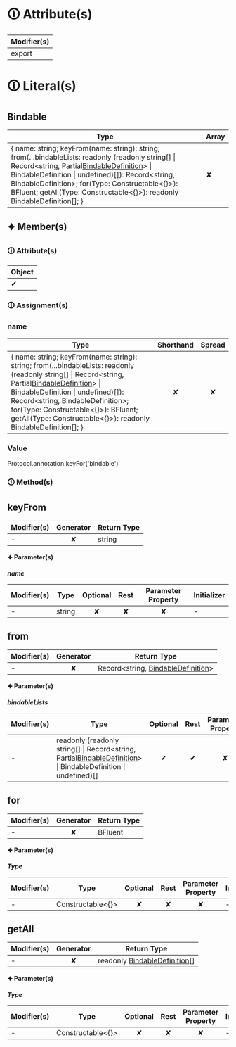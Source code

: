 # &#128712; Attribute(s)

| Modifier(s)                            |
|----------------------------------------|
| export |

# &#128712; Literal(s)

## Bindable

| Type                        | Array                           |
|-----------------------------|---------------------------------|
| { name: string; keyFrom(name: string): string; from(...bindableLists: readonly (readonly string[] &#124; Record&lt;string, Partial[BindableDefinition](https://hamedfathi.gitbook.io/aurelia-2-doc-api/runtime/templating/class/bindable/bindabledefinition)&gt; &#124; BindableDefinition &#124; undefined)[]): Record&lt;string, BindableDefinition&gt;; for(Type: Constructable&lt;{}&gt;): BFluent; getAll(Type: Constructable&lt;{}&gt;): readonly BindableDefinition[]; } | ✘ |

## 🟆 Member(s)

### &#128712; Attribute(s)

| Object                        |
|-------------------------------|
| ✔ |

### &#128712; Assignment(s)

### name

| Type                      | Shorthand                         | Spread                        |
|---------------------------|:---------------------------------:|:-----------------------------:|
| { name: string; keyFrom(name: string): string; from(...bindableLists: readonly (readonly string[] &#124; Record&lt;string, Partial[BindableDefinition](https://hamedfathi.gitbook.io/aurelia-2-doc-api/runtime/templating/class/bindable/bindabledefinition)&gt; &#124; BindableDefinition &#124; undefined)[]): Record&lt;string, BindableDefinition&gt;; for(Type: Constructable&lt;{}&gt;): BFluent; getAll(Type: Constructable&lt;{}&gt;): readonly BindableDefinition[]; } | ✘  | ✘ |

### Value

Protocol.annotation.keyFor('bindable')

### &#128712; Method(s)

## keyFrom

| Modifier(s)                              | Generator                          | Return Type                       |
|------------------------------------------|:----------------------------------:|-----------------------------------|
| - | ✘ | string |

**&#128966; Parameter(s)**

_**name**_

| Modifier(s)                              | Type                        | Optional                           | Rest                          | Parameter Property                          | Initializer                       |
|------------------------------------------|-----------------------------|:----------------------------------:|:-----------------------------:|:-------------------------------------------:|-----------------------------------|
| - | string | ✘  | ✘ | ✘ | - |

## from

| Modifier(s)                              | Generator                          | Return Type                       |
|------------------------------------------|:----------------------------------:|-----------------------------------|
| - | ✘ | Record&lt;string, [BindableDefinition](https://hamedfathi.gitbook.io/aurelia-2-doc-api/runtime/templating/class/bindable/bindabledefinition)&gt; |

**&#128966; Parameter(s)**

_**bindableLists**_

| Modifier(s)                              | Type                        | Optional                           | Rest                          | Parameter Property                          | Initializer                       |
|------------------------------------------|-----------------------------|:----------------------------------:|:-----------------------------:|:-------------------------------------------:|-----------------------------------|
| - | readonly (readonly string[] &#124; Record&lt;string, Partial[BindableDefinition](https://hamedfathi.gitbook.io/aurelia-2-doc-api/runtime/templating/class/bindable/bindabledefinition)&gt; &#124; BindableDefinition &#124; undefined)[] | ✔  | ✔ | ✘ | - |

## for

| Modifier(s)                              | Generator                          | Return Type                       |
|------------------------------------------|:----------------------------------:|-----------------------------------|
| - | ✘ | BFluent |

**&#128966; Parameter(s)**

_**Type**_

| Modifier(s)                              | Type                        | Optional                           | Rest                          | Parameter Property                          | Initializer                       |
|------------------------------------------|-----------------------------|:----------------------------------:|:-----------------------------:|:-------------------------------------------:|-----------------------------------|
| - | Constructable&lt;{}&gt; | ✘  | ✘ | ✘ | - |

## getAll

| Modifier(s)                              | Generator                          | Return Type                       |
|------------------------------------------|:----------------------------------:|-----------------------------------|
| - | ✘ | readonly [BindableDefinition](https://hamedfathi.gitbook.io/aurelia-2-doc-api/runtime/templating/class/bindable/bindabledefinition)[] |

**&#128966; Parameter(s)**

_**Type**_

| Modifier(s)                              | Type                        | Optional                           | Rest                          | Parameter Property                          | Initializer                       |
|------------------------------------------|-----------------------------|:----------------------------------:|:-----------------------------:|:-------------------------------------------:|-----------------------------------|
| - | Constructable&lt;{}&gt; | ✘  | ✘ | ✘ | - |
